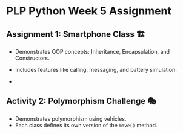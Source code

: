 # PLP Python Week 5 Assignment

## Assignment 1: Smartphone Class 🏗️
- Demonstrates OOP concepts: Inheritance, Encapsulation, and Constructors.
- Includes features like calling, messaging, and battery simulation.

- 
## Activity 2: Polymorphism Challenge 🎭
- Demonstrates polymorphism using vehicles.
- Each class defines its own version of the `move()` method.
